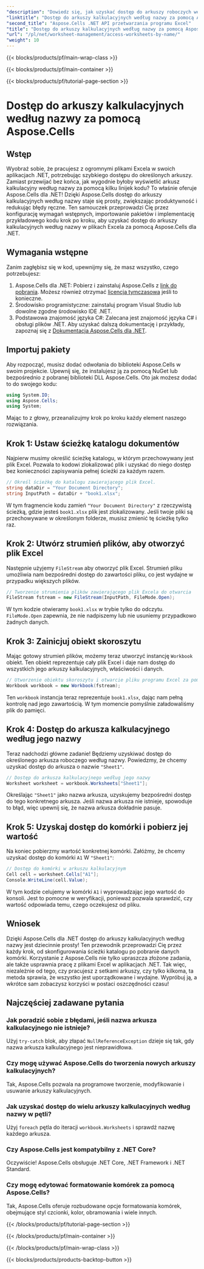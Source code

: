 ```yaml
---
"description": "Dowiedz się, jak uzyskać dostęp do arkuszy roboczych według nazwy za pomocą Aspose.Cells dla .NET. Postępuj zgodnie z naszym przewodnikiem krok po kroku, aby wydajnie pobierać i wyświetlać dane arkusza roboczego."
"linktitle": "Dostęp do arkuszy kalkulacyjnych według nazwy za pomocą Aspose.Cells"
"second_title": "Aspose.Cells .NET API przetwarzania programu Excel"
"title": "Dostęp do arkuszy kalkulacyjnych według nazwy za pomocą Aspose.Cells"
"url": "/pl/net/worksheet-management/access-worksheets-by-name/"
"weight": 10
---
```


{{< blocks/products/pf/main-wrap-class >}}

{{< blocks/products/pf/main-container >}}

{{< blocks/products/pf/tutorial-page-section >}}

# Dostęp do arkuszy kalkulacyjnych według nazwy za pomocą Aspose.Cells

## Wstęp
Wyobraź sobie, że pracujesz z ogromnymi plikami Excela w swoich aplikacjach .NET, potrzebując szybkiego dostępu do określonych arkuszy. Zamiast przewijać bez końca, jak wygodnie byłoby wyświetlić arkusz kalkulacyjny według nazwy za pomocą kilku linijek kodu? To właśnie oferuje Aspose.Cells dla .NET! Dzięki Aspose.Cells dostęp do arkuszy kalkulacyjnych według nazwy staje się prosty, zwiększając produktywność i redukując błędy ręczne. Ten samouczek przeprowadzi Cię przez konfigurację wymagań wstępnych, importowanie pakietów i implementację przykładowego kodu krok po kroku, aby uzyskać dostęp do arkuszy kalkulacyjnych według nazwy w plikach Excela za pomocą Aspose.Cells dla .NET.
## Wymagania wstępne
Zanim zagłębisz się w kod, upewnijmy się, że masz wszystko, czego potrzebujesz:
1. Aspose.Cells dla .NET: Pobierz i zainstaluj Aspose.Cells z [link do pobrania](https://releases.aspose.com/cells/net/). Możesz również otrzymać [licencja tymczasowa](https://purchase.aspose.com/temporary-license/) jeśli to konieczne.
2. Środowisko programistyczne: zainstaluj program Visual Studio lub dowolne zgodne środowisko IDE .NET.
3. Podstawowa znajomość języka C#: Zalecana jest znajomość języka C# i obsługi plików .NET.
Aby uzyskać dalszą dokumentację i przykłady, zapoznaj się z [Dokumentacja Aspose.Cells dla .NET](https://reference.aspose.com/cells/net/).
## Importuj pakiety
Aby rozpocząć, musisz dodać odwołania do biblioteki Aspose.Cells w swoim projekcie. Upewnij się, że instalujesz ją za pomocą NuGet lub bezpośrednio z pobranej biblioteki DLL Aspose.Cells.
Oto jak możesz dodać to do swojego kodu:
```csharp
using System.IO;
using Aspose.Cells;
using System;
```
Mając to z głowy, przeanalizujmy krok po kroku każdy element naszego rozwiązania.
## Krok 1: Ustaw ścieżkę katalogu dokumentów
Najpierw musimy określić ścieżkę katalogu, w którym przechowywany jest plik Excel. Pozwala to kodowi zlokalizować plik i uzyskać do niego dostęp bez konieczności zapisywania pełnej ścieżki za każdym razem.
```csharp
// Określ ścieżkę do katalogu zawierającego plik Excel.
string dataDir = "Your Document Directory";
string InputPath = dataDir + "book1.xlsx";
```
W tym fragmencie kodu zamień `"Your Document Directory"` z rzeczywistą ścieżką, gdzie jesteś `book1.xlsx` plik jest zlokalizowany. Jeśli twoje pliki są przechowywane w określonym folderze, musisz zmienić tę ścieżkę tylko raz.
## Krok 2: Utwórz strumień plików, aby otworzyć plik Excel
Następnie użyjemy `FileStream` aby otworzyć plik Excel. Strumień pliku umożliwia nam bezpośredni dostęp do zawartości pliku, co jest wydajne w przypadku większych plików.
```csharp
// Tworzenie strumienia plików zawierającego plik Excela do otwarcia
FileStream fstream = new FileStream(InputPath, FileMode.Open);
```
W tym kodzie otwieramy `book1.xlsx` w trybie tylko do odczytu. `FileMode.Open` zapewnia, że nie nadpiszemy lub nie usuniemy przypadkowo żadnych danych.
## Krok 3: Zainicjuj obiekt skoroszytu
Mając gotowy strumień plików, możemy teraz utworzyć instancję `Workbook` obiekt. Ten obiekt reprezentuje cały plik Excel i daje nam dostęp do wszystkich jego arkuszy kalkulacyjnych, właściwości i danych.
```csharp
// Utworzenie obiektu skoroszytu i otwarcie pliku programu Excel za pomocą strumienia plików
Workbook workbook = new Workbook(fstream);
```
Ten `workbook` instancja teraz reprezentuje `book1.xlsx`, dając nam pełną kontrolę nad jego zawartością. W tym momencie pomyślnie załadowaliśmy plik do pamięci.
## Krok 4: Dostęp do arkusza kalkulacyjnego według jego nazwy
Teraz nadchodzi główne zadanie! Będziemy uzyskiwać dostęp do określonego arkusza roboczego według nazwy. Powiedzmy, że chcemy uzyskać dostęp do arkusza o nazwie `"Sheet1"`. 
```csharp
// Dostęp do arkusza kalkulacyjnego według jego nazwy
Worksheet worksheet = workbook.Worksheets["Sheet1"];
```
Określając `"Sheet1"` jako nazwa arkusza, uzyskujemy bezpośredni dostęp do tego konkretnego arkusza. Jeśli nazwa arkusza nie istnieje, spowoduje to błąd, więc upewnij się, że nazwa arkusza dokładnie pasuje.
## Krok 5: Uzyskaj dostęp do komórki i pobierz jej wartość
Na koniec pobierzmy wartość konkretnej komórki. Załóżmy, że chcemy uzyskać dostęp do komórki `A1` W `"Sheet1"`:
```csharp
// Dostęp do komórki w arkuszu kalkulacyjnym
Cell cell = worksheet.Cells["A1"];
Console.WriteLine(cell.Value);
```
W tym kodzie celujemy w komórki `A1` i wyprowadzając jego wartość do konsoli. Jest to pomocne w weryfikacji, ponieważ pozwala sprawdzić, czy wartość odpowiada temu, czego oczekujesz od pliku.
## Wniosek
Dzięki Aspose.Cells dla .NET dostęp do arkuszy kalkulacyjnych według nazwy jest dziecinnie prosty! Ten przewodnik przeprowadzi Cię przez każdy krok, od skonfigurowania ścieżki katalogu po pobranie danych komórki. Korzystanie z Aspose.Cells nie tylko upraszcza złożone zadania, ale także usprawnia pracę z plikami Excel w aplikacjach .NET. Tak więc, niezależnie od tego, czy pracujesz z setkami arkuszy, czy tylko kilkoma, ta metoda sprawia, że wszystko jest uporządkowane i wydajne. Wypróbuj ją, a wkrótce sam zobaczysz korzyści w postaci oszczędności czasu!
## Najczęściej zadawane pytania
### Jak poradzić sobie z błędami, jeśli nazwa arkusza kalkulacyjnego nie istnieje?
Użyj `try-catch` blok, aby złapać `NullReferenceException` dzieje się tak, gdy nazwa arkusza kalkulacyjnego jest nieprawidłowa.
### Czy mogę używać Aspose.Cells do tworzenia nowych arkuszy kalkulacyjnych?
Tak, Aspose.Cells pozwala na programowe tworzenie, modyfikowanie i usuwanie arkuszy kalkulacyjnych.
### Jak uzyskać dostęp do wielu arkuszy kalkulacyjnych według nazwy w pętli?
Użyj `foreach` pętla do iteracji `workbook.Worksheets` i sprawdź nazwę każdego arkusza.
### Czy Aspose.Cells jest kompatybilny z .NET Core?
Oczywiście! Aspose.Cells obsługuje .NET Core, .NET Framework i .NET Standard.
### Czy mogę edytować formatowanie komórek za pomocą Aspose.Cells?
Tak, Aspose.Cells oferuje rozbudowane opcje formatowania komórek, obejmujące styl czcionki, kolor, obramowania i wiele innych.


{{< /blocks/products/pf/tutorial-page-section >}}

{{< /blocks/products/pf/main-container >}}

{{< /blocks/products/pf/main-wrap-class >}}

{{< blocks/products/products-backtop-button >}}